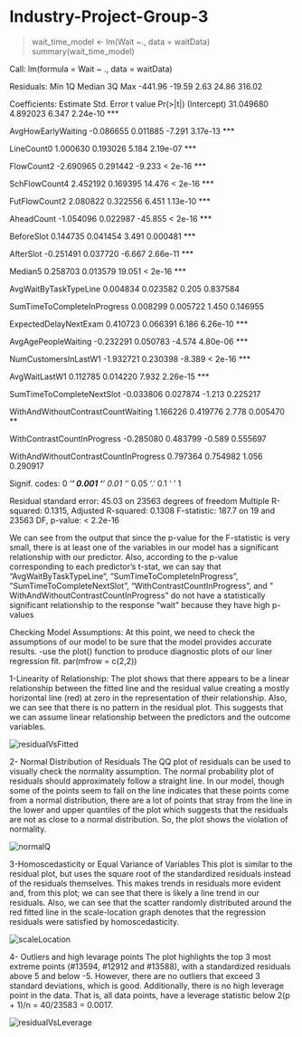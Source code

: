 # Industry-Project-Group-3
> wait_time_model <- lm(Wait ~., data = waitData)
> summary(wait_time_model)


Call:
  lm(formula = Wait ~ ., data = waitData)

Residuals:
  Min      1Q  Median      3Q     Max 
-441.96  -19.59    2.63   24.86  316.02 

Coefficients:
Estimate Std. Error t value Pr(>|t|)
(Intercept)                           31.049680   4.892023   6.347 2.24e-10 ***

AvgHowEarlyWaiting                    -0.086655   0.011885  -7.291 3.17e-13 ***

LineCount0                             1.000630   0.193026   5.184 2.19e-07 ***

FlowCount2                            -2.690965   0.291442  -9.233  < 2e-16 ***

SchFlowCount4                          2.452192   0.169395  14.476  < 2e-16 ***

FutFlowCount2                          2.080822   0.322556   6.451 1.13e-10 ***

AheadCount                            -1.054096   0.022987 -45.855  < 2e-16 ***

BeforeSlot                             0.144735   0.041454   3.491 0.000481 ***

AfterSlot                             -0.251491   0.037720  -6.667 2.66e-11 ***

Median5                                0.258703   0.013579  19.051  < 2e-16 ***

AvgWaitByTaskTypeLine                  0.004834   0.023582   0.205 0.837584

SumTimeToCompleteInProgress            0.008299   0.005722   1.450 0.146955

  ExpectedDelayNextExam                  0.410723   0.066391   6.186 6.26e-10 ***
  
 AvgAgePeopleWaiting                   -0.232291   0.050783  -4.574 4.80e-06 ***
 
 NumCustomersInLastW1                  -1.932721   0.230398  -8.389  < 2e-16 ***
 
  AvgWaitLastW1                          0.112785   0.014220   7.932 2.26e-15 ***
  
  SumTimeToCompleteNextSlot             -0.033806   0.027874  -1.213 0.225217
  
  WithAndWithoutContrastCountWaiting     1.166226   0.419776   2.778 0.005470 **
  
  WithContrastCountInProgress           -0.285080   0.483799  -0.589 0.555697
  
  WithAndWithoutContrastCountInProgress  0.797364   0.754982   1.056 0.290917
  
  Signif. codes:  0 ‘***’ 0.001 ‘**’ 0.01 ‘*’ 0.05 ‘.’ 0.1 ‘ ’ 1


Residual standard error: 45.03 on 23563 degrees of freedom
Multiple R-squared:  0.1315,	Adjusted R-squared:  0.1308 
F-statistic: 187.7 on 19 and 23563 DF,  p-value: < 2.2e-16

We can see from the output that since the p-value for the F-statistic is very small, there is at least one of the variables in our model has a significant relationship with our predictor.
Also, according to the p-value corresponding to each predictor’s t-stat, we can say that “AvgWaitByTaskTypeLine”, ”SumTimeToCompleteInProgress”, ”SumTimeToCompleteNextSlot”, “WithContrastCountInProgress”, and ” WithAndWithoutContrastCountInProgress” do not have a statistically significant relationship to the response “wait” because they have high p-values

Checking Model Assumptions:
At this point, we need to check the assumptions of our model to be sure that the model provides accurate results.
-use the plot() function to produce diagnostic plots of our liner regression fit.
par(mfrow = c(2,2))


1-Linearity of Relationship:
The plot shows that there appears to be a linear relationship between the fitted line and the residual value creating a mostly horizontal line (red) at zero in the representation of their relationship.
Also, we can see that there is no pattern in the residual plot. This suggests that we can assume linear relationship between the predictors and the outcome variables.

![residualVsFitted](https://user-images.githubusercontent.com/73409985/103451516-e40e2300-4c92-11eb-8383-47f90d1f4463.png)

2- Normal Distribution of Residuals
The QQ plot of residuals can be used to visually check the normality assumption. The normal probability plot of residuals should approximately follow a straight line.
In our model, though some of the points seem to fall on the line indicates that these points come from a normal distribution, there are a lot of points that stray from the line in the lower and upper quantiles of the plot which suggests that the residuals are not as close to a normal distribution. So, the plot shows the violation of normality.

![normalQ](https://user-images.githubusercontent.com/73409985/103451521-e96b6d80-4c92-11eb-93a6-4b0f82d8cfbb.png)

3-Homoscedasticity or Equal Variance of Variables
This plot is similar to the residual plot, but uses the square root of the standardized residuals instead of the residuals themselves. This makes trends in residuals more evident and, from this plot; we can see that there is likely a line trend in our residuals. Also, we can see that the scatter randomly distributed around the red fitted line in the scale-location graph denotes that the regression residuals were satisfied by homoscedasticity.

![scaleLocation](https://user-images.githubusercontent.com/73409985/103451524-ed978b00-4c92-11eb-94f3-88fd45037958.png)

4- Outliers and high levarage points
The plot highlights the top 3 most extreme points (#13594, #12912 and #13588), with a standardized residuals above 5 and below -5. However, there are no outliers that exceed 3 standard deviations, which is good.
Additionally, there is no high leverage point in the data. That is, all data points, have a leverage statistic below 2(p + 1)/n = 40/23583 = 0.0017.

![residualVsLeverage](https://user-images.githubusercontent.com/73409985/103451526-f0927b80-4c92-11eb-9b1e-f9d726ff7a1d.png)



